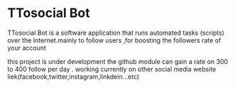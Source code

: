 # TTosocial Bot

 TTosocial Bot is a software application that runs automated tasks (scripts) over the Internet.mainly to follow users ,for boosting the followers rate of your account
 
 this project is under development the github module can gain a rate on 300 to 400 follow per day .
 working currently on other social media website liek(facebook,twitter,instagram,linkdein...etc)
